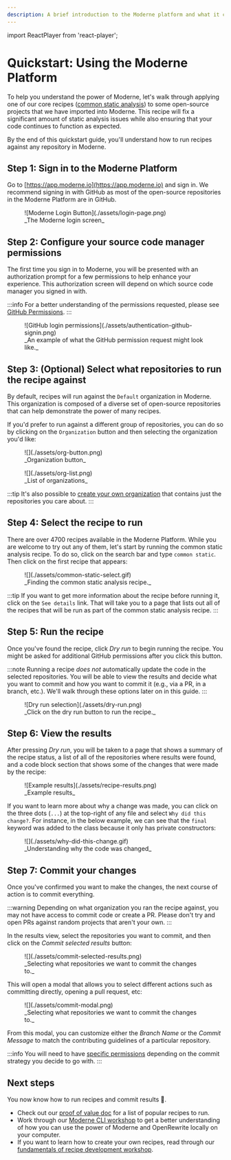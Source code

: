 ```yaml
---
description: A brief introduction to the Moderne platform and what it can do for you.
---
```


import ReactPlayer from 'react-player';

# Quickstart: Using the Moderne Platform

To help you understand the power of Moderne, let's walk through applying one of our core recipes ([common static analysis](https://docs.openrewrite.org/recipes/staticanalysis/commonstaticanalysis)) to some open-source projects that we have imported into Moderne. This recipe will fix a significant amount of static analysis issues while also ensuring that your code continues to function as expected. 

By the end of this quickstart guide, you'll understand how to run recipes against any repository in Moderne.

## Step 1: Sign in to the Moderne Platform

Go to [https://app.moderne.io](https://app.moderne.io) and sign in. We recommend signing in with GitHub as most of the open-source repositories in the Moderne Platform are in GitHub.

<figure style={{maxWidth: '600px', margin: '0 auto'}}>
  ![Moderne Login Button](./assets/login-page.png)
  <figcaption>_The Moderne login screen_</figcaption>
</figure>

## Step 2: Configure your source code manager permissions

The first time you sign in to Moderne, you will be presented with an authorization prompt for a few permissions to help enhance your experience. This authorization screen will depend on which source code manager you signed in with.

:::info
For a better understanding of the permissions requested, please see [GitHub Permissions](./administrator-documentation/moderne-platform/references/github-permissions.md#oauth-permission).
:::

<figure style={{maxWidth: '300px', margin: '0 auto'}}>
  ![GitHub login permissions](./assets/authentication-github-signin.png)
  <figcaption>_An example of what the GitHub permission request might look like._</figcaption>
</figure>

## Step 3: (Optional) Select what repositories to run the recipe against

By default, recipes will run against the `Default` organization in Moderne. This organization is composed of a diverse set of open-source repositories that can help demonstrate the power of many recipes.

If you'd prefer to run against a different group of repositories, you can do so by clicking on the `Organization` button and then selecting the organization you'd like:

<div style={{display: 'flex'}}>
  <figure style={{maxWidth: '400px'}}>
    ![](./assets/org-button.png)
    <figcaption>_Organization button_</figcaption>
  </figure>

  <figure style={{maxWidth: '600px'}}>
    ![](./assets/org-list.png)
    <figcaption>_List of organizations_</figcaption>
  </figure>
</div>

:::tip
It's also possible to [create your own organization](./user-documentation/moderne-platform/how-to-guides/managing-user-configured-organizations.md) that contains just the repositories you care about.
:::

## Step 4: Select the recipe to run

There are over 4700 recipes available in the Moderne Platform. While you are welcome to try out any of them, let's start by running the common static analysis recipe. To do so, click on the search bar and type `common static`. Then click on the first recipe that appears:

<figure style={{maxWidth: '600px', margin: '0 auto'}}>
  ![](./assets/common-static-select.gif)
  <figcaption>_Finding the common static analysis recipe._</figcaption>
</figure>

:::tip
If you want to get more information about the recipe before running it, click on the `See details` link. That will take you to a page that lists out all of the recipes that will be run as part of the common static analysis recipe.
:::

## Step 5: Run the recipe

Once you've found the recipe, click _Dry run_ to begin running the recipe. You might be asked for additional GitHub permissions after you click this button.

:::note
Running a recipe _does not_ automatically update the code in the selected repositories. You will be able to view the results and decide what you want to commit and how you want to commit it (e.g., via a PR, in a branch, etc.). We'll walk through these options later on in this guide.
:::

<figure style={{maxWidth: '500px', margin: '0 auto'}}>
  ![Dry run selection](./assets/dry-run.png)
  <figcaption>_Click on the dry run button to run the recipe._</figcaption>
</figure>

## Step 6: View the results

After pressing _Dry run_, you will be taken to a page that shows a summary of the recipe status, a list of all of the repositories where results were found, and a code block section that shows some of the changes that were made by the recipe:

<figure style={{maxWidth: '600px', margin: '0 auto'}}>
  ![Example results](./assets/recipe-results.png)
  <figcaption>_Example results_</figcaption>
</figure>

If you want to learn more about why a change was made, you can click on the three dots (`...`) at the top-right of any file and select `Why did this change?`. For instance, in the below example, we can see that the `final` keyword was added to the class because it only has private constructors:

<figure style={{maxWidth: '600px', margin: '0 auto'}}>
  ![](./assets/why-did-this-change.gif)
  <figcaption>_Understanding why the code was changed_</figcaption>
</figure>

## Step 7: Commit your changes

Once you've confirmed you want to make the changes, the next course of action is to commit everything.

:::warning
Depending on what organization you ran the recipe against, you may not have access to commit code or create a PR. Please don't try and open PRs against random projects that aren't your own.
:::

In the results view, select the repositories you want to commit, and then click on the _Commit selected results_ button:

<figure style={{maxWidth: '700px', margin: '0 auto'}}>
  ![](./assets/commit-selected-results.png)
  <figcaption>_Selecting what repositories we want to commit the changes to._</figcaption>
</figure>

This will open a modal that allows you to select different actions such as committing directly, opening a pull request, etc:

<figure style={{maxWidth: '700px', margin: '0 auto'}}>
  ![](./assets/commit-modal.png)
  <figcaption>_Selecting what repositories we want to commit the changes to._</figcaption>
</figure>

From this modal, you can customize either the _Branch Name_ or the _Commit Message_ to match the contributing guidelines of a particular repository.

:::info
You will need to have [specific permissions](./administrator-documentation/moderne-platform/references/github-permissions.md) depending on the commit strategy you decide to go with.
:::

## Next steps

You now know how to run recipes and commit results 🎉.

* Check out our [proof of value doc](./user-documentation/moderne-platform/getting-started/proof-of-value.md) for a list of popular recipes to run.
* Work through our [Moderne CLI workshop](./user-documentation/moderne-cli/getting-started/moderne-cli-workshop.md) to get a better understanding of how you can use the power of Moderne and OpenRewrite locally on your computer.
* If you want to learn how to create your own recipes, read through our [fundamentals of recipe development workshop](./hands-on-learning/fundamentals/workshop-overview.md).